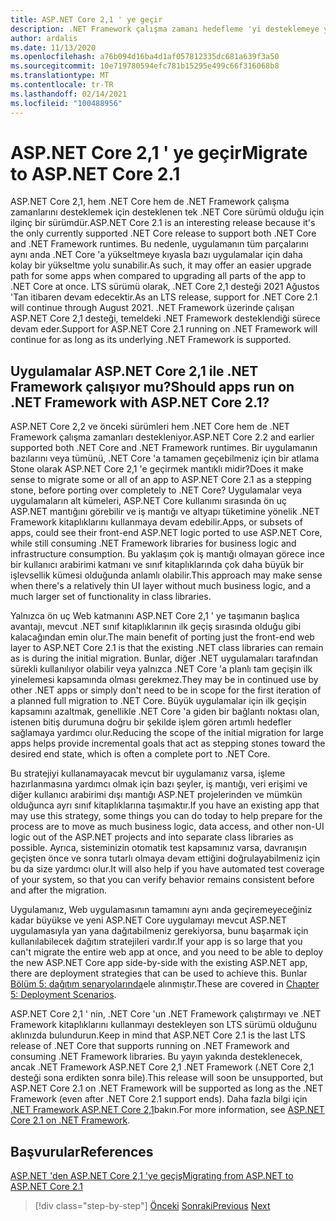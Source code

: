 ```yaml
---
title: ASP.NET Core 2,1 ' ye geçir
description: .NET Framework çalışma zamanı hedefleme 'yi desteklemeye yönelik son .NET Core sürümü, .NET Core 2,1 ' ye geçiş, bazı uygulama geçiş planlarında ara adım olarak anlamlı midir?
author: ardalis
ms.date: 11/13/2020
ms.openlocfilehash: a76b094d16ba4d1af057812335dc681a639f3a50
ms.sourcegitcommit: 10e719780594efc781b15295e499c66f316068b8
ms.translationtype: MT
ms.contentlocale: tr-TR
ms.lasthandoff: 02/14/2021
ms.locfileid: "100488956"
---
```

# <a name="migrate-to-aspnet-core-21"></a><span data-ttu-id="3b1cd-103">ASP.NET Core 2,1 ' ye geçir</span><span class="sxs-lookup"><span data-stu-id="3b1cd-103">Migrate to ASP.NET Core 2.1</span></span>

<span data-ttu-id="3b1cd-104">ASP.NET Core 2,1, hem .NET Core hem de .NET Framework çalışma zamanlarını desteklemek için desteklenen tek .NET Core sürümü olduğu için ilginç bir sürümdür.</span><span class="sxs-lookup"><span data-stu-id="3b1cd-104">ASP.NET Core 2.1 is an interesting release because it's the only currently supported .NET Core release to support both .NET Core and .NET Framework runtimes.</span></span> <span data-ttu-id="3b1cd-105">Bu nedenle, uygulamanın tüm parçalarını aynı anda .NET Core 'a yükseltmeye kıyasla bazı uygulamalar için daha kolay bir yükseltme yolu sunabilir.</span><span class="sxs-lookup"><span data-stu-id="3b1cd-105">As such, it may offer an easier upgrade path for some apps when compared to upgrading all parts of the app to .NET Core at once.</span></span> <span data-ttu-id="3b1cd-106">LTS sürümü olarak, .NET Core 2,1 desteği 2021 Ağustos 'Tan itibaren devam edecektir.</span><span class="sxs-lookup"><span data-stu-id="3b1cd-106">As an LTS release, support for .NET Core 2.1 will continue through August 2021.</span></span> <span data-ttu-id="3b1cd-107">.NET Framework üzerinde çalışan ASP.NET Core 2,1 desteği, temeldeki .NET Framework desteklendiği sürece devam eder.</span><span class="sxs-lookup"><span data-stu-id="3b1cd-107">Support for ASP.NET Core 2.1 running on .NET Framework will continue for as long as its underlying .NET Framework is supported.</span></span>

## <a name="should-apps-run-on-net-framework-with-aspnet-core-21"></a><span data-ttu-id="3b1cd-108">Uygulamalar ASP.NET Core 2,1 ile .NET Framework çalışıyor mu?</span><span class="sxs-lookup"><span data-stu-id="3b1cd-108">Should apps run on .NET Framework with ASP.NET Core 2.1?</span></span>

<span data-ttu-id="3b1cd-109">ASP.NET Core 2,2 ve önceki sürümleri hem .NET Core hem de .NET Framework çalışma zamanları destekleniyor.</span><span class="sxs-lookup"><span data-stu-id="3b1cd-109">ASP.NET Core 2.2 and earlier supported both .NET Core and .NET Framework runtimes.</span></span> <span data-ttu-id="3b1cd-110">Bir uygulamanın bazılarını veya tümünü, .NET Core 'a tamamen geçebilmeniz için bir atlama Stone olarak ASP.NET Core 2,1 'e geçirmek mantıklı midir?</span><span class="sxs-lookup"><span data-stu-id="3b1cd-110">Does it make sense to migrate some or all of an app to ASP.NET Core 2.1 as a stepping stone, before porting over completely to .NET Core?</span></span> <span data-ttu-id="3b1cd-111">Uygulamalar veya uygulamaların alt kümeleri, ASP.NET Core kullanımı sırasında ön uç ASP.NET mantığını görebilir ve iş mantığı ve altyapı tüketimine yönelik .NET Framework kitaplıklarını kullanmaya devam edebilir.</span><span class="sxs-lookup"><span data-stu-id="3b1cd-111">Apps, or subsets of apps, could see their front-end ASP.NET logic ported to use ASP.NET Core, while still consuming .NET Framework libraries for business logic and infrastructure consumption.</span></span> <span data-ttu-id="3b1cd-112">Bu yaklaşım çok iş mantığı olmayan görece ince bir kullanıcı arabirimi katmanı ve sınıf kitaplıklarında çok daha büyük bir işlevsellik kümesi olduğunda anlamlı olabilir.</span><span class="sxs-lookup"><span data-stu-id="3b1cd-112">This approach may make sense when there's a relatively thin UI layer without much business logic, and a much larger set of functionality in class libraries.</span></span>

<span data-ttu-id="3b1cd-113">Yalnızca ön uç Web katmanını ASP.NET Core 2,1 ' ye taşımanın başlıca avantajı, mevcut .NET sınıf kitaplıklarının ilk geçiş sırasında olduğu gibi kalacağından emin olur.</span><span class="sxs-lookup"><span data-stu-id="3b1cd-113">The main benefit of porting just the front-end web layer to ASP.NET Core 2.1 is that the existing .NET class libraries can remain as is during the initial migration.</span></span> <span data-ttu-id="3b1cd-114">Bunlar, diğer .NET uygulamaları tarafından sürekli kullanılıyor olabilir veya yalnızca .NET Core 'a planlı tam geçişin ilk yinelemesi kapsamında olması gerekmez.</span><span class="sxs-lookup"><span data-stu-id="3b1cd-114">They may be in continued use by other .NET apps or simply don't need to be in scope for the first iteration of a planned full migration to .NET Core.</span></span> <span data-ttu-id="3b1cd-115">Büyük uygulamalar için ilk geçişin kapsamını azaltmak, genellikle .NET Core 'a giden bir bağlantı noktası olan, istenen bitiş durumuna doğru bir şekilde işlem gören artımlı hedefler sağlamaya yardımcı olur.</span><span class="sxs-lookup"><span data-stu-id="3b1cd-115">Reducing the scope of the initial migration for large apps helps provide incremental goals that act as stepping stones toward the desired end state, which is often a complete port to .NET Core.</span></span>

<span data-ttu-id="3b1cd-116">Bu stratejiyi kullanamayacak mevcut bir uygulamanız varsa, işleme hazırlanmasına yardımcı olmak için bazı şeyler, iş mantığı, veri erişimi ve diğer kullanıcı arabirimi dışı mantığı ASP.NET projelerinden ve mümkün olduğunca ayrı sınıf kitaplıklarına taşımaktır.</span><span class="sxs-lookup"><span data-stu-id="3b1cd-116">If you have an existing app that may use this strategy, some things you can do today to help prepare for the process are to move as much business logic, data access, and other non-UI logic out of the ASP.NET projects and into separate class libraries as possible.</span></span> <span data-ttu-id="3b1cd-117">Ayrıca, sisteminizin otomatik test kapsamınız varsa, davranışın geçişten önce ve sonra tutarlı olmaya devam ettiğini doğrulayabilmeniz için bu da size yardımcı olur.</span><span class="sxs-lookup"><span data-stu-id="3b1cd-117">It will also help if you have automated test coverage of your system, so that you can verify behavior remains consistent before and after the migration.</span></span>

<span data-ttu-id="3b1cd-118">Uygulamanız, Web uygulamasının tamamını aynı anda geçiremeyeceğiniz kadar büyükse ve yeni ASP.NET Core uygulamayı mevcut ASP.NET uygulamasıyla yan yana dağıtabilmeniz gerekiyorsa, bunu başarmak için kullanılabilecek dağıtım stratejileri vardır.</span><span class="sxs-lookup"><span data-stu-id="3b1cd-118">If your app is so large that you can't migrate the entire web app at once, and you need to be able to deploy the new ASP.NET Core app side-by-side with the existing ASP.NET app, there are deployment strategies that can be used to achieve this.</span></span> <span data-ttu-id="3b1cd-119">Bunlar [Bölüm 5: dağıtım senaryolarında](deployment-scenarios.md)ele alınmıştır.</span><span class="sxs-lookup"><span data-stu-id="3b1cd-119">These are covered in [Chapter 5: Deployment Scenarios](deployment-scenarios.md).</span></span>

<span data-ttu-id="3b1cd-120">ASP.NET Core 2,1 ' nin, .NET Core 'un .NET Framework çalıştırmayı ve .NET Framework kitaplıklarını kullanmayı destekleyen son LTS sürümü olduğunu aklınızda bulundurun.</span><span class="sxs-lookup"><span data-stu-id="3b1cd-120">Keep in mind that ASP.NET Core 2.1 is the last LTS release of .NET Core that supports running on .NET Framework and consuming .NET Framework libraries.</span></span> <span data-ttu-id="3b1cd-121">Bu yayın yakında desteklenecek, ancak .NET Framework ASP.NET Core 2,1 .NET Framework (.NET Core 2,1 desteği sona erdikten sonra bile).</span><span class="sxs-lookup"><span data-stu-id="3b1cd-121">This release will soon be unsupported, but ASP.NET Core 2.1 on .NET Framework will be supported as long as the .NET Framework (even after .NET Core 2.1 support ends).</span></span> <span data-ttu-id="3b1cd-122">Daha fazla bilgi için [.NET Framework ASP.NET Core 2,1](https://dotnet.microsoft.com/platform/support/policy/dotnet-core)bakın.</span><span class="sxs-lookup"><span data-stu-id="3b1cd-122">For more information, see [ASP.NET Core 2.1 on .NET Framework](https://dotnet.microsoft.com/platform/support/policy/dotnet-core).</span></span>

## <a name="references"></a><span data-ttu-id="3b1cd-123">Başvurular</span><span class="sxs-lookup"><span data-stu-id="3b1cd-123">References</span></span>

[<span data-ttu-id="3b1cd-124">ASP.NET 'den ASP.NET Core 2,1 'ye geçiş</span><span class="sxs-lookup"><span data-stu-id="3b1cd-124">Migrating from ASP.NET to ASP.NET Core 2.1</span></span>](https://docs.microsoft.com/aspnet/core/migration/proper-to-2x/?view=aspnetcore-2.1&preserve-view=true)

>[!div class="step-by-step"]
><span data-ttu-id="3b1cd-125">[Önceki](migration-considerations.md) 
> [Sonraki](choose-net-core-version.md)</span><span class="sxs-lookup"><span data-stu-id="3b1cd-125">[Previous](migration-considerations.md)
[Next](choose-net-core-version.md)</span></span>
